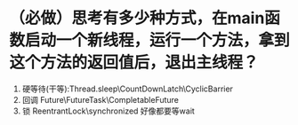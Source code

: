 # （必做）思考有多少种方式，在main函数启动一个新线程，运行一个方法，拿到这个方法的返回值后，退出主线程？

1. 硬等待(干等):Thread.sleep\CountDownLatch\CyclicBarrier
2. 回调 Future\FutureTask\CompletableFuture
3. 锁  ReentrantLock\synchronized 好像都要等wait